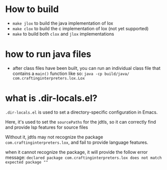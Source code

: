 # How to build
- `make jlox` to build the java implementation of lox
- `make clox` to build the c implementation of lox (not yet supported)
- `make` to build both `clox` and `jlox` implementations

# how to run java files
- after class files have been built, you can run an individual class file that
  contains a `main()` function like so:
  `java -cp build/java/ com.craftinginterpreters.lox.Lox`

# what is .dir-locals.el?
`.dir-locals.el` is used to set a directory-specific configuration in Emacs.

Here, it's used to set the `sourcePaths` for the jdtls, so it can correctly find
and provide lsp features for source files
  
Without it, jdtls may not recognize the package
`com.craftinginterpreters.lox`, and fail to provide language features.

when it cannot recognize the package, it will provide the follow error message:
`declared package com.craftinginterpreters.lox does not match expected package ""`
